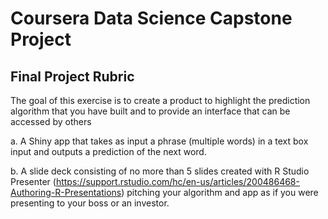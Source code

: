 <B><h1> Coursera Data Science Capstone Project </h1></B>

<h2>Final Project Rubric</h2>

The goal of this exercise is to create a product to highlight the prediction algorithm that you have built and to provide an interface that can be accessed by others

a. A Shiny app that takes as input a phrase (multiple words) in a text box input and outputs a prediction of the next word.

b. A slide deck consisting of no more than 5 slides created with R Studio Presenter (https://support.rstudio.com/hc/en-us/articles/200486468-Authoring-R-Presentations) pitching your algorithm and app as if you were presenting to your boss or an investor.
